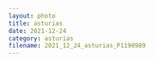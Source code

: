 ```yaml
---
layout: photo
title: asturias
date: 2021-12-24
category: asturias
filename: 2021_12_24_asturias_P1190989
---
```

